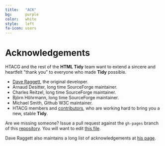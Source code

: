 ```yaml
---
title:   "ACK"
bg:      purple
color:   white
style:   left
fa-icon: users
---
```


Acknowledgements
================

HTACG and the rest of the **HTML Tidy** team want to extend a sincere and
heartfelt "thank you" to everyone who made **Tidy** possible.

- [Dave Raggett][4], the original developer.
- Arnaud Desitter, long time SourceForge maintainer.
- Charles Reitzel, long time SourceForge maintainer.
- Björn Höhrmann, long time SourceForge maintainer.
- Michael Smith, Github W3C maintainer.
- HTACG members and [contributors][5], who are working hard to bring you a new,
  stable **Tidy**.

Are we missing someone? Issue a pull request against the `gh-pages` branch of
this [repository][1]. You will want to edit [this file][3].

Dave Raggett also maintains a long list of acknowledgements at [his page][2].


[1]: https://github.com/htacg/tidy-html5
[2]: http://www.w3.org/People/Raggett/tidy/#acks
[3]: https://github.com/htacg/tidy-html5/blob/gh-pages/index/_posts/1970-05-01-acknowledgements.md
[4]: http://www.w3.org/People/Raggett/
[5]: https://github.com/htacg/tidy-html5/graphs/contributors
